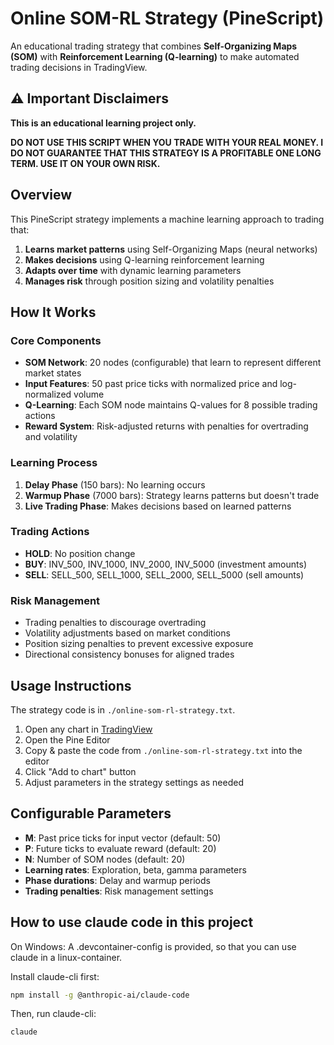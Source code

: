 # Online SOM-RL Strategy (PineScript)

An educational trading strategy that combines **Self-Organizing Maps (SOM)** with **Reinforcement Learning (Q-learning)** to make automated trading decisions in TradingView.

## ⚠️ Important Disclaimers

**This is an educational learning project only.**

**DO NOT USE THIS SCRIPT WHEN YOU TRADE WITH YOUR REAL MONEY. I DO NOT GUARANTEE THAT THIS STRATEGY IS A PROFITABLE ONE LONG TERM. USE IT ON YOUR OWN RISK.**

## Overview

This PineScript strategy implements a machine learning approach to trading that:

1. **Learns market patterns** using Self-Organizing Maps (neural networks)
2. **Makes decisions** using Q-learning reinforcement learning
3. **Adapts over time** with dynamic learning parameters
4. **Manages risk** through position sizing and volatility penalties

## How It Works

### Core Components

- **SOM Network**: 20 nodes (configurable) that learn to represent different market states
- **Input Features**: 50 past price ticks with normalized price and log-normalized volume
- **Q-Learning**: Each SOM node maintains Q-values for 8 possible trading actions
- **Reward System**: Risk-adjusted returns with penalties for overtrading and volatility

### Learning Process

1. **Delay Phase** (150 bars): No learning occurs
2. **Warmup Phase** (7000 bars): Strategy learns patterns but doesn't trade
3. **Live Trading Phase**: Makes decisions based on learned patterns

### Trading Actions

- **HOLD**: No position change
- **BUY**: INV_500, INV_1000, INV_2000, INV_5000 (investment amounts)
- **SELL**: SELL_500, SELL_1000, SELL_2000, SELL_5000 (sell amounts)

### Risk Management

- Trading penalties to discourage overtrading
- Volatility adjustments based on market conditions
- Position sizing penalties to prevent excessive exposure
- Directional consistency bonuses for aligned trades

## Usage Instructions

The strategy code is in `./online-som-rl-strategy.txt`.

1. Open any chart in [TradingView](https://tradingview.com/)
2. Open the Pine Editor
3. Copy & paste the code from `./online-som-rl-strategy.txt` into the editor
4. Click "Add to chart" button
5. Adjust parameters in the strategy settings as needed

## Configurable Parameters

- **M**: Past price ticks for input vector (default: 50)
- **P**: Future ticks to evaluate reward (default: 20)
- **N**: Number of SOM nodes (default: 20)
- **Learning rates**: Exploration, beta, gamma parameters
- **Phase durations**: Delay and warmup periods
- **Trading penalties**: Risk management settings

## How to use claude code in this project

On Windows: A .devcontainer-config is provided, so that you can use claude in a linux-container.

Install claude-cli first:

```bash
npm install -g @anthropic-ai/claude-code
```

Then, run claude-cli:

```bash
claude
```
